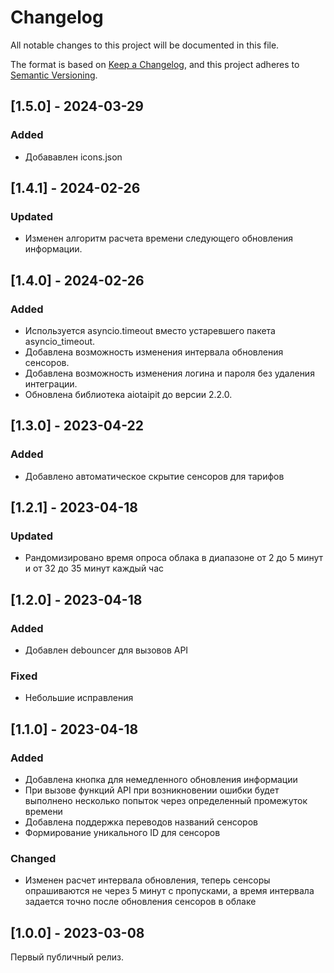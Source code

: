 # Changelog

All notable changes to this project will be documented in this file.

The format is based on [Keep a Changelog](https://keepachangelog.com/en/1.0.0/),
and this project adheres to [Semantic Versioning](https://semver.org/spec/v2.0.0.html).


## [1.5.0] - 2024-03-29

### Added

- Добававлен icons.json

## [1.4.1] - 2024-02-26

### Updated

- Изменен алгоритм расчета времени следующего обновления информации.


## [1.4.0] - 2024-02-26

### Added

- Используется asyncio.timeout вместо устаревшего пакета asyncio_timeout.
- Добавлена возможность изменения интервала обновления сенсоров.
- Добавлена возможность изменения логина и пароля без удаления интеграции.
- Обновлена библиотека aiotaipit до версии 2.2.0.

## [1.3.0] - 2023-04-22

### Added

- Добавлено автоматическое скрытие сенсоров для тарифов

## [1.2.1] - 2023-04-18

### Updated

- Рандомизировано время опроса облака в диапазоне от 2 до 5 минут и от 32 до 35 минут каждый час

## [1.2.0] - 2023-04-18

### Added

- Добавлен debouncer для вызовов API

### Fixed

- Небольшие исправления

## [1.1.0] - 2023-04-18

### Added

- Добавлена кнопка для немедленного обновления информации
- При вызове функций API при возникновении ошибки будет выполнено несколько попыток через определенный промежуток
  времени
- Добавлена поддержка переводов названий сенсоров
- Формирование уникального ID для сенсоров

### Changed

- Изменен расчет интервала обновления, теперь сенсоры опрашиваются не через 5 минут с пропусками, а время интервала
  задается точно после обновления сенсоров в облаке

## [1.0.0] - 2023-03-08

Первый публичный релиз.
